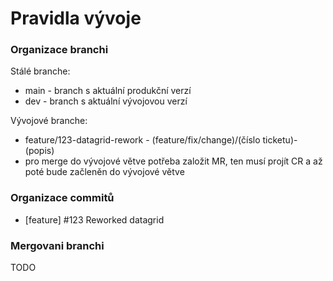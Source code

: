 # Pravidla vývoje

### Organizace branchi

Stálé branche:

- main - branch s aktuální produkční verzí
- dev - branch s aktuální vývojovou verzí

Vývojové branche:

- feature/123-datagrid-rework - (feature/fix/change)/(číslo ticketu)-(popis)
- pro merge do vývojové větve potřeba založit MR, ten musí projít CR a až poté bude začleněn do vývojové větve

### Organizace commitů

- [feature] #123 Reworked datagrid

### Mergovani branchi

TODO
